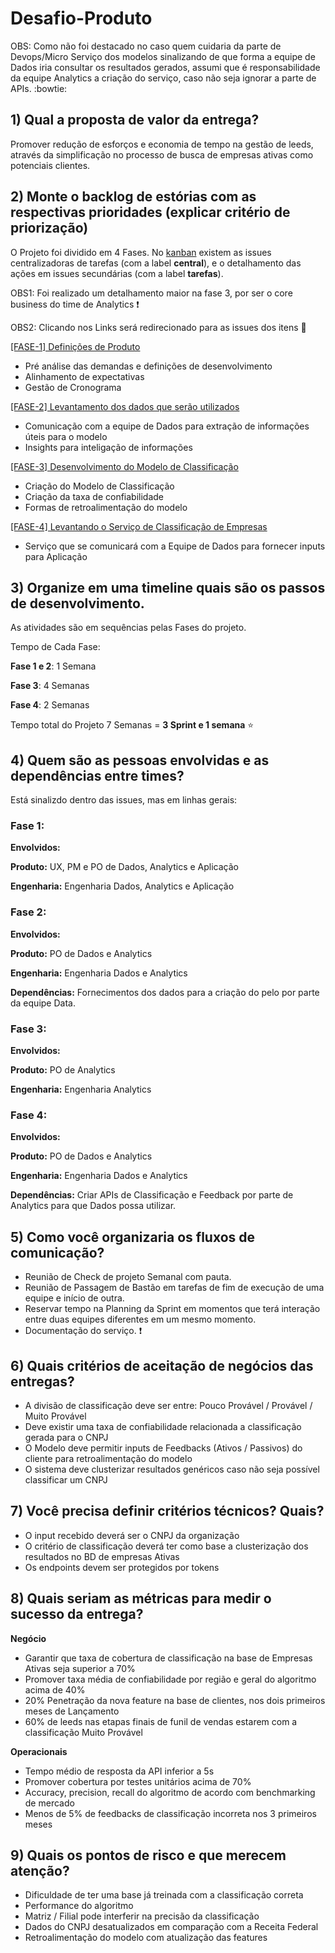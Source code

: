 # Desafio-Produto 


OBS: Como não foi destacado no caso quem cuidaria da parte de Devops/Micro Serviço dos modelos sinalizando de que forma a equipe de Dados iria consultar os resultados gerados, assumi que é responsabilidade da equipe Analytics a criação do serviço, caso não seja ignorar a parte de APIs. :bowtie:

## 1) Qual a proposta de valor da entrega?

Promover redução de esforços e economia de tempo na gestão de leeds, através da simplificação no processo de busca de empresas ativas como potenciais clientes.


## 2) Monte o backlog de estórias com as respectivas prioridades (explicar critério de priorização)

O Projeto foi dividido em 4 Fases. No [kanban](https://github.com/product-as-service/Desafio-Produto/projects/1) existem as issues centralizadoras de tarefas (com a label **central**), e o detalhamento das ações em issues secundárias (com a label **tarefas**).

OBS1: Foi realizado um detalhamento maior na fase 3, por ser o core business do time de Analytics :exclamation:

OBS2: Clicando nos Links será redirecionado para as issues dos itens :running:



[[FASE-1] Definições de Produto](https://github.com/product-as-service/Desafio-Produto/issues/1)
- Pré análise das demandas e definições de desenvolvimento
- Alinhamento de expectativas
- Gestão de Cronograma

[[FASE-2] Levantamento dos dados que serão utilizados](https://github.com/product-as-service/Desafio-Produto/issues/2)
- Comunicação com a equipe de Dados para extração de informações úteis para o modelo
- Insights para inteligação de informações

[[FASE-3] Desenvolvimento do Modelo de Classificação](https://github.com/product-as-service/Desafio-Produto/issues/3)
- Criação do Modelo de Classificação 
- Criação da taxa de confiabilidade
- Formas de retroalimentação do modelo

[[FASE-4] Levantando o Serviço de Classificação de Empresas](https://github.com/product-as-service/Desafio-Produto/issues/4)
- Serviço que se comunicará com a Equipe de Dados para fornecer inputs para Aplicação

## 3) Organize em uma timeline quais são os passos de desenvolvimento.
As atividades são em sequências pelas Fases do projeto.

Tempo de Cada Fase:

**Fase 1 e 2**: 1 Semana

**Fase 3**: 4 Semanas

**Fase 4**: 2 Semanas


Tempo total do Projeto
7 Semanas = **3 Sprint e 1 semana** :star:

## 4) Quem são as pessoas envolvidas e as dependências entre times?

Está sinalizdo dentro das issues, mas em linhas gerais:

### Fase 1:

**Envolvidos:**

**Produto:** UX, PM e PO de Dados, Analytics e Aplicação

**Engenharia:** Engenharia Dados, Analytics e Aplicação

### Fase 2:

**Envolvidos:**

**Produto:** PO de Dados e Analytics

**Engenharia:** Engenharia Dados e Analytics

**Dependências:** Fornecimentos dos dados para a criação do pelo por parte da equipe Data.

### Fase 3:

**Envolvidos:**

**Produto:** PO de Analytics

**Engenharia:** Engenharia Analytics

### Fase 4:

**Envolvidos:**

**Produto:** PO de Dados e Analytics

**Engenharia:** Engenharia Dados e Analytics

**Dependências:** Criar APIs de Classificação e Feedback por parte de Analytics para que Dados possa utilizar.



## 5) Como você organizaria os fluxos de comunicação?
- Reunião de Check de projeto Semanal com pauta.
- Reunião de Passagem de Bastão em tarefas de fim de execução de uma equipe e início de outra.
- Reservar tempo na Planning da Sprint em momentos que terá interação entre duas equipes diferentes em um mesmo momento.
- Documentação do serviço. :heavy_exclamation_mark:

## 6) Quais critérios de aceitação de negócios das entregas? 

- A divisão de classificação deve ser entre: Pouco Provável / Provável / Muito Provável
- Deve existir uma taxa de confiabilidade relacionada a classificação gerada para o CNPJ
- O Modelo deve permitir inputs de Feedbacks (Ativos / Passivos) do cliente para retroalimentação do modelo
- O sistema deve clusterizar resultados genéricos caso não seja possível classificar um CNPJ

## 7) Você precisa definir critérios técnicos? Quais?
- O input recebido deverá ser o CNPJ da organização
- O critério de classificação deverá ter como base a clusterização dos resultados no BD de empresas Ativas
- Os endpoints devem ser protegidos por tokens 


## 8) Quais seriam as métricas para medir o sucesso da entrega?

**Negócio**
- Garantir que taxa de cobertura de classificação na base de Empresas Ativas seja superior a 70%
- Promover taxa média de confiabilidade por região e geral do algoritmo acima de 40%
- 20% Penetração da nova feature na base de clientes, nos dois primeiros meses de Lançamento
- 60% de leeds nas etapas finais de funil de vendas estarem com a classificação Muito Provável


**Operacionais**
- Tempo médio de resposta da API inferior a 5s
- Promover cobertura por testes unitários acima de 70%
- Accuracy, precision, recall do algoritmo de acordo com benchmarking de mercado
- Menos de 5% de feedbacks de classificação incorreta nos 3 primeiros meses

## 9) Quais os pontos de risco e que merecem atenção?
- Dificuldade de ter uma base já treinada com a classificação correta
- Performance do algoritmo
- Matriz / Filial pode interferir  na precisão da classificação
- Dados do CNPJ desatualizados em comparação com a Receita Federal
- Retroalimentação do modelo com atualização das features
